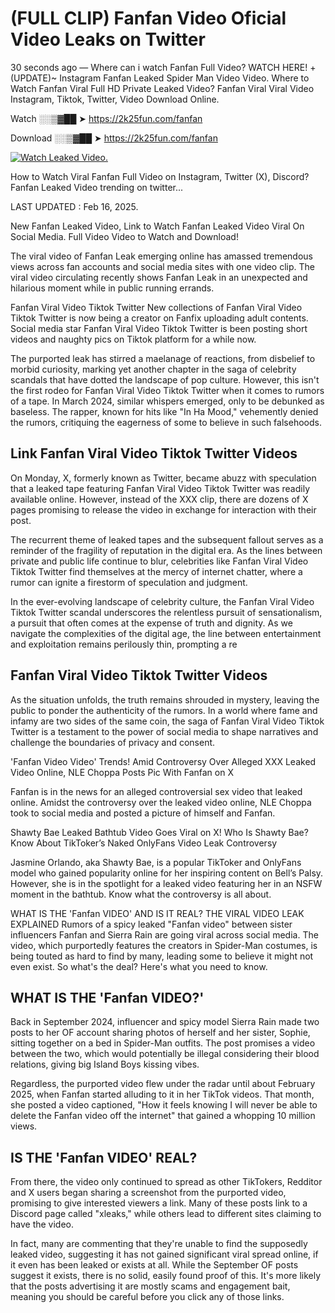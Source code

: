 # (FULL CLIP) Fanfan Video Oficial Video Leaks on Twitter

30 seconds ago — Where can i watch Fanfan Full Video? WATCH HERE! +(UPDATE)~ Instagram Fanfan Leaked Spider Man Video Video. Where to Watch Fanfan Viral Full HD Private Leaked Video? Fanfan Viral Viral Video Instagram, Tiktok, Twitter, Video Download Online.

Watch ░░▒▓██ ➤ https://2k25fun.com/fanfan

Download ░░▒▓██ ➤ https://2k25fun.com/fanfan

[![Watch Leaked Video.](https://miro.medium.com/v2/resize:fit:828/format:webp/1*cilzJN44JGOrTw9NJCrNHA.gif "Watch Leaked Video")](https://2k25fun.com/fanfan)

How to Watch Viral Fanfan Full Video on Instagram, Twitter (X), Discord? Fanfan Leaked Video trending on twitter...

LAST UPDATED : Feb 16, 2025.

New Fanfan Leaked Video, Link to Watch Fanfan Leaked Video Viral On Social Media. Full Video Video to Watch and Download!

The viral video of Fanfan Leak emerging online has amassed tremendous views across fan accounts and social media sites with one video clip. The viral video circulating recently shows Fanfan Leak in an unexpected and hilarious moment while in public running errands.

Fanfan Viral Video Tiktok Twitter New collections of Fanfan Viral Video Tiktok Twitter is now being a creator on Fanfix uploading adult contents. Social media star Fanfan Viral Video Tiktok Twitter is been posting short videos and naughty pics on Tiktok platform for a while now.

The purported leak has stirred a maelanage of reactions, from disbelief to morbid curiosity, marking yet another chapter in the saga of celebrity scandals that have dotted the landscape of pop culture. However, this isn't the first rodeo for Fanfan Viral Video Tiktok Twitter when it comes to rumors of a tape. In March 2024, similar whispers emerged, only to be debunked as baseless. The rapper, known for hits like "In Ha Mood," vehemently denied the rumors, critiquing the eagerness of some to believe in such falsehoods.

## Link Fanfan Viral Video Tiktok Twitter Videos

On Monday, X, formerly known as Twitter, became abuzz with speculation that a leaked tape featuring Fanfan Viral Video Tiktok Twitter was readily available online. However, instead of the XXX clip, there are dozens of X pages promising to release the video in exchange for interaction with their post.

The recurrent theme of leaked tapes and the subsequent fallout serves as a reminder of the fragility of reputation in the digital era. As the lines between private and public life continue to blur, celebrities like Fanfan Viral Video Tiktok Twitter find themselves at the mercy of internet chatter, where a rumor can ignite a firestorm of speculation and judgment.

In the ever-evolving landscape of celebrity culture, the Fanfan Viral Video Tiktok Twitter scandal underscores the relentless pursuit of sensationalism, a pursuit that often comes at the expense of truth and dignity. As we navigate the complexities of the digital age, the line between entertainment and exploitation remains perilously thin, prompting a re

##  Fanfan Viral Video Tiktok Twitter Videos

As the situation unfolds, the truth remains shrouded in mystery, leaving the public to ponder the authenticity of the rumors. In a world where fame and infamy are two sides of the same coin, the saga of Fanfan Viral Video Tiktok Twitter is a testament to the power of social media to shape narratives and challenge the boundaries of privacy and consent.

'Fanfan Video Video' Trends! Amid Controversy Over Alleged XXX Leaked Video Online, NLE Choppa Posts Pic With Fanfan on X

Fanfan is in the news for an alleged controversial sex video that leaked online. Amidst the controversy over the leaked video online, NLE Choppa took to social media and posted a picture of himself and Fanfan.

Shawty Bae Leaked Bathtub Video Goes Viral on X! Who Is Shawty Bae? Know About TikToker’s Naked OnlyFans Video Leak Controversy

Jasmine Orlando, aka Shawty Bae, is a popular TikToker and OnlyFans model who gained popularity online for her inspiring content on Bell’s Palsy. However, she is in the spotlight for a leaked video featuring her in an NSFW moment in the bathtub. Know what the controversy is all about.

WHAT IS THE 'Fanfan VIDEO' AND IS IT REAL? THE VIRAL VIDEO LEAK EXPLAINED Rumors of a spicy leaked "Fanfan video" between sister influencers Fanfan and Sierra Rain are going viral across social media. The video, which purportedly features the creators in Spider-Man costumes, is being touted as hard to find by many, leading some to believe it might not even exist. So what's the deal? Here's what you need to know.

## WHAT IS THE 'Fanfan VIDEO?'

Back in September 2024, influencer and spicy model Sierra Rain made two posts to her OF account sharing photos of herself and her sister, Sophie, sitting together on a bed in Spider-Man outfits. The post promises a video between the two, which would potentially be illegal considering their blood relations, giving big Island Boys kissing vibes.

Regardless, the purported video flew under the radar until about February 2025, when Fanfan started alluding to it in her TikTok videos. That month, she posted a video captioned, "How it feels knowing I will never be able to delete the Fanfan video off the internet" that gained a whopping 10 million views.

## IS THE 'Fanfan VIDEO' REAL?

From there, the video only continued to spread as other TikTokers, Redditor and X users began sharing a screenshot from the purported video, promising to give interested viewers a link. Many of these posts link to a Discord page called "xleaks," while others lead to different sites claiming to have the video.

In fact, many are commenting that they're unable to find the supposedly leaked video, suggesting it has not gained significant viral spread online, if it even has been leaked or exists at all. While the September OF posts suggest it exists, there is no solid, easily found proof of this. It's more likely that the posts advertising it are mostly scams and engagement bait, meaning you should be careful before you click any of those links.